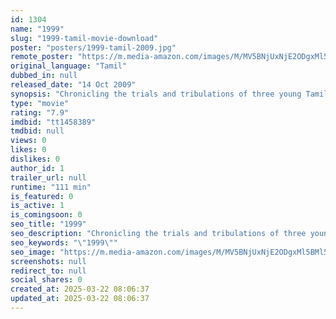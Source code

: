 ```yaml
---
id: 1304
name: "1999"
slug: "1999-tamil-movie-download"
poster: "posters/1999-tamil-2009.jpg"
remote_poster: "https://m.media-amazon.com/images/M/MV5BNjUxNjE2ODgxMl5BMl5BanBnXkFtZTcwOTYyNzgyOQ@@._V1_SX300.jpg"
original_language: "Tamil"
dubbed_in: null
released_date: "14 Oct 2009"
synopsis: "Chronicling the trials and tribulations of three young Tamil men. A bright underachiever, the impressionable 23-year old Anpu, who lives with his no-nonsense disciplinarian father. Trapped in a self-perpetuating cycle of isolation..."
type: "movie"
rating: "7.9"
imdbid: "tt1458389"
tmdbid: null
views: 0
likes: 0
dislikes: 0
author_id: 1
trailer_url: null
runtime: "111 min"
is_featured: 0
is_active: 1
is_comingsoon: 0
seo_title: "1999"
seo_description: "Chronicling the trials and tribulations of three young Tamil men. A bright underachiever, the impressionable 23-year old Anpu, who lives with his no-nonsense disciplinarian father. Trapped in a self-perpetuating cycle of isolation..."
seo_keywords: "\"1999\""
seo_image: "https://m.media-amazon.com/images/M/MV5BNjUxNjE2ODgxMl5BMl5BanBnXkFtZTcwOTYyNzgyOQ@@._V1_SX300.jpg"
screenshots: null
redirect_to: null
social_shares: 0
created_at: 2025-03-22 08:06:37
updated_at: 2025-03-22 08:06:37
---
```


